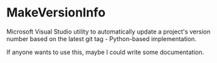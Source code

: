 # MakeVersionInfo

Microsoft Visual Studio utility to automatically update a project's version number based on the latest git tag - Python-based implementation.

If anyone wants to use this, maybe I could write some documentation.